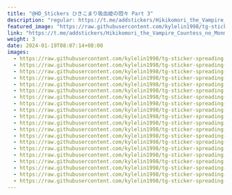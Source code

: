 ```yaml
---
title: "@HD_Stickers ひきこまり吸血姫の悶々 Part 3"
description: "regular: https://t.me/addstickers/Hikikomori_the_Vampire_Countess_no_Monmon_P3"
featured_image: "https://raw.githubusercontent.com/kylelin1998/tg-sticker-spreading-worldwide-images/main/img/8d54035e-0b36-4914-ac51-e8fd7bf4b2ab.jpg"
link: "https://t.me/addstickers/Hikikomori_the_Vampire_Countess_no_Monmon_P3"
weight: 3
date: 2024-01-19T08:07:14+08:00
images:
  - https://raw.githubusercontent.com/kylelin1998/tg-sticker-spreading-worldwide-images/main/img/8d54035e-0b36-4914-ac51-e8fd7bf4b2ab.jpg
  - https://raw.githubusercontent.com/kylelin1998/tg-sticker-spreading-worldwide-images/main/img/3cfc66d6-c00f-4a17-b303-0674d1872f01.jpg
  - https://raw.githubusercontent.com/kylelin1998/tg-sticker-spreading-worldwide-images/main/img/8875c47a-5478-43c9-9b5a-95d9fb4a87ed.jpg
  - https://raw.githubusercontent.com/kylelin1998/tg-sticker-spreading-worldwide-images/main/img/3ad4b9f5-2150-4f7f-bd6a-16e1858c7066.jpg
  - https://raw.githubusercontent.com/kylelin1998/tg-sticker-spreading-worldwide-images/main/img/cb96e7db-36d6-4dc1-a88c-627f2c998470.jpg
  - https://raw.githubusercontent.com/kylelin1998/tg-sticker-spreading-worldwide-images/main/img/801a7870-eae0-42f0-a654-7687bf927bc8.jpg
  - https://raw.githubusercontent.com/kylelin1998/tg-sticker-spreading-worldwide-images/main/img/7e8fc2c1-561c-4d7b-8a80-73bbf2484ddb.jpg
  - https://raw.githubusercontent.com/kylelin1998/tg-sticker-spreading-worldwide-images/main/img/1ab6baa0-6b9b-4f10-a3b8-08bb6414a52b.jpg
  - https://raw.githubusercontent.com/kylelin1998/tg-sticker-spreading-worldwide-images/main/img/fdfa3061-1410-46e3-a44b-66124c3b8c51.jpg
  - https://raw.githubusercontent.com/kylelin1998/tg-sticker-spreading-worldwide-images/main/img/a5aa8116-9d90-4c48-8a34-d4b052438acb.jpg
  - https://raw.githubusercontent.com/kylelin1998/tg-sticker-spreading-worldwide-images/main/img/75903115-2983-499f-9379-f80bd0203109.jpg
  - https://raw.githubusercontent.com/kylelin1998/tg-sticker-spreading-worldwide-images/main/img/76035017-1c38-427c-bdd2-f8f6e2fd725e.jpg
  - https://raw.githubusercontent.com/kylelin1998/tg-sticker-spreading-worldwide-images/main/img/8065501f-02a2-4255-96cc-8ad660e4dbdc.jpg
  - https://raw.githubusercontent.com/kylelin1998/tg-sticker-spreading-worldwide-images/main/img/2bcadc05-3b5e-4f6d-af72-79eeab843afc.jpg
  - https://raw.githubusercontent.com/kylelin1998/tg-sticker-spreading-worldwide-images/main/img/667afe83-8430-4383-9e7a-2652966c5481.jpg
  - https://raw.githubusercontent.com/kylelin1998/tg-sticker-spreading-worldwide-images/main/img/7cd6b6b7-d897-448d-b2b0-78c2d41abd6e.jpg
  - https://raw.githubusercontent.com/kylelin1998/tg-sticker-spreading-worldwide-images/main/img/d2881af4-ea9a-4a1b-9d9b-015edaa4bcd5.jpg
  - https://raw.githubusercontent.com/kylelin1998/tg-sticker-spreading-worldwide-images/main/img/83e46609-c84b-4b41-b46f-0bb5fecfe00a.jpg
  - https://raw.githubusercontent.com/kylelin1998/tg-sticker-spreading-worldwide-images/main/img/06072f7d-c3e0-4663-bed4-1b57b951f506.jpg
  - https://raw.githubusercontent.com/kylelin1998/tg-sticker-spreading-worldwide-images/main/img/ed747e1e-9396-42b0-a27c-928e5f1e2921.jpg
---
```

